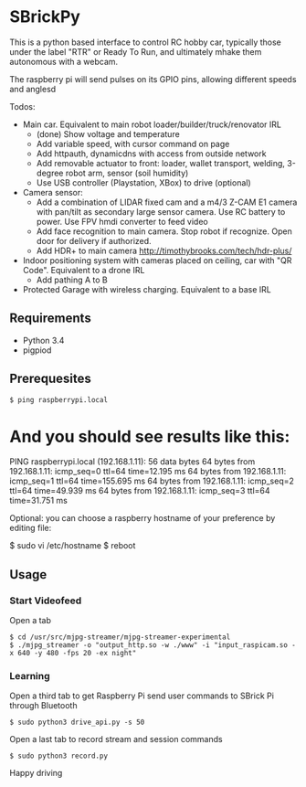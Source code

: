 # SBrickPy
This is a python based interface to control RC hobby car, typically those under the label "RTR" or Ready To Run, and ultimately mhake them autonomous with a webcam.
  
The raspberry pi will send pulses on its GPIO pins, allowing different speeds and anglesd

Todos:
* Main car. Equivalent to main robot loader/builder/truck/renovator IRL
  * (done) Show voltage and temperature
  * Add variable speed, with cursor command on page
  * Add httpauth, dynamicdns with access from outside network
  * Add removable actuator to front: loader, wallet transport, welding, 3-degree robot arm, sensor (soil humidity)
  * Use USB controller (Playstation, XBox) to drive (optional)
* Camera sensor:
  * Add a combination of LIDAR fixed cam and a m4/3 Z-CAM E1 camera with pan/tilt as secondary large sensor camera. Use RC battery to power. Use FPV hmdi converter to feed video
  * Add face recognition to main camera. Stop robot if recognize. Open door for delivery if authorized.
  * Add HDR+ to main camera http://timothybrooks.com/tech/hdr-plus/
* Indoor positioning system with cameras placed on ceiling, car with "QR Code". Equivalent to a drone IRL
  * Add pathing A to B
* Protected Garage with wireless charging. Equivalent to a base IRL

## Requirements
* Python 3.4
* pigpiod

## Prerequesites
```bash
$ ping raspberrypi.local
```
# And you should see results like this:
PING raspberrypi.local (192.168.1.11): 56 data bytes
64 bytes from 192.168.1.11: icmp_seq=0 ttl=64 time=12.195 ms
64 bytes from 192.168.1.11: icmp_seq=1 ttl=64 time=155.695 ms
64 bytes from 192.168.1.11: icmp_seq=2 ttl=64 time=49.939 ms
64 bytes from 192.168.1.11: icmp_seq=3 ttl=64 time=31.751 ms

Optional: you can choose a raspberry hostname of your preference by editing file:

$ sudo vi /etc/hostname
$ reboot

## Usage

### Start Videofeed

Open a tab
```
$ cd /usr/src/mjpg-streamer/mjpg-streamer-experimental
$ ./mjpg_streamer -o "output_http.so -w ./www" -i "input_raspicam.so -x 640 -y 480 -fps 20 -ex night"
```
### Learning

Open a third tab to get Raspberry Pi send user commands to SBrick Pi through Bluetooth
```
$ sudo python3 drive_api.py -s 50
```
Open a last tab to record stream and session commands
```
$ sudo python3 record.py
```
Happy driving
